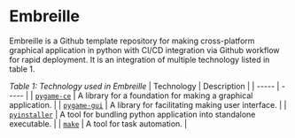 # Embreille

Embreille is a Github template repository for making cross-platform graphical application in python with CI/CD integration via Github workflow for rapid deployment.
It is an integration of multiple technology listed in table 1.

_Table 1: Technology used in Embreille_
| Technology | Description |
| ----- | ----- |
| [`pygame-ce`](https://github.com/pygame-community/pygame-ce) | A library for a foundation for making a graphical application. |
| [`pygame-gui`](https://github.com/MyreMylar/pygame_gui) | A library for facilitating making user interface. |
| [`pyinstaller`](https://pypi.org/project/pyinstaller/) | A tool for bundling python application into standalone executable. |
| [`make`](https://www.gnu.org/software/make/) | A tool for task automation. |
